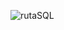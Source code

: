 ![rutaSQL](https://github.com/escuelaDeCodigoMargaritaMaza/Base_de_Datos/assets/91554777/1e429c44-0bd1-4e83-a850-37bf412b6c31)
